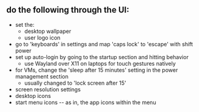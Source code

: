 
## do the following through the UI:

- set the:
    - desktop wallpaper
    - user logo icon
- go to 'keyboards' in settings and map 'caps lock' to 'escape' with shift power
- set up auto-login by going to the startup section and hitting behavior
    - use Wayland over X11 on laptops for touch gestures natively
- for VMs, change the 'sleep after 15 minutes' setting in the power management section
    - usually changed to 'lock screen after 15'
- screen resolution settings
- desktop icons
- start menu icons -- as in, the app icons within the menu
